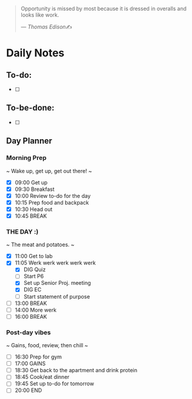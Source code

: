 > Opportunity is missed by most because it is dressed in overalls and looks like work.
>
> &mdash; <cite>Thomas Edison</cite>✍️
# Daily Notes
## To-do:
- [ ] 

## To-be-done:
- [ ] 


## Day Planner
### Morning Prep
~
Wake up, get up, get out there!
~
- [x] 09:00 Get up
- [x] 09:30 Breakfast
- [x] 10:00 Review to-do for the day
- [x] 10:15 Prep food and backpack
- [x] 10:30 Head out
- [x] 10:45 BREAK

### THE DAY :)
~
The meat and potatoes.
~
- [x] 11:00 Get to lab
- [x] 11:05 Werk werk werk werk werk
	- [x] DIG Quiz
	- [ ] Start P6
	- [x] Set up Senior Proj. meeting
	- [x] DIG EC
	- [ ] Start statement of purpose
- [ ] 13:00 BREAK
- [ ] 14:00 More werk
- [ ] 16:00 BREAK

### Post-day vibes
~
Gains, food, review, then chill
~
- [ ] 16:30 Prep for gym
- [ ] 17:00 GAINS
- [ ] 18:30 Get back to the apartment and drink protein
- [ ] 18:45 Cook/eat dinner
- [ ] 19:45 Set up to-do for tomorrow
- [ ] 20:00 END